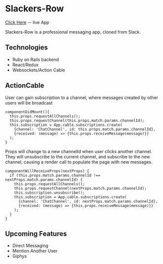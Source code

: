 # Slackers-Row

[Click Here](https://slackers-row.herokuapp.com/) -- live App

Slackers-Row is a professional messaging app, cloned from Slack.

## Technologies

* Ruby on Rails backend
* React/Redux
* Websockets/Action Cable

## ActionCable
User can gain subscription to a channel, where messages created by other users will be broadcast
```
componentDidMount(){
  this.props.requestAllChannels();
  this.props.requestChannel(this.props.match.params.channelId);
  this.subscription = App.cable.subscriptions.create(
    {channel: 'ChatChannel', id: this.props.match.params.channelId},
    {received: (message) => {this.props.receiveMessage(message)}}
  );
}

```
Props will change to a new channelId when user clicks another channel. They will unsubscribe to the current channel, and subscribe to the new channel, causing a render call to populate the page with new messages.
```
componentWillReceiveProps(nextProps) {
  if (this.props.match.params.channelId !== nextProps.match.params.channelId) {
    this.props.requestAllChannels();
    this.props.requestChannel(nextProps.match.params.channelId);
    this.subscription.unsubscribe();
    this.subscription = App.cable.subscriptions.create(
      {channel: 'ChatChannel', id: nextProps.match.params.channelId},
      {received: (message) => {this.props.receiveMessage(message)}}
    );
  }
}
```

## Upcoming Features
* Direct Messaging 
* Mention Another User
* Giphys
